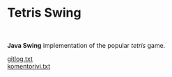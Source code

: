 # Tetris Swing
<br>
<p>
<b>Java Swing</b> implementation of the popular <i>tetris</i> game.
</p>
<a href="https://github.com/CasimirLaine/tetris-swing/blob/master/laskarit/viikko1/gitlog.txt">gitlog.txt</a>
<br>
<a href="https://github.com/CasimirLaine/tetris-swing/blob/master/laskarit/viikko1/komentorivi.txt">komentorivi.txt</a>
